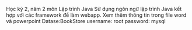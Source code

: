 Học kỳ 2, năm 2 môn Lập trình Java
Sử dụng ngôn ngữ lập trình Java kết hợp với các framework để làm webapp. Xem thêm thông tin trong file word và powerpoint
Datase:BookStore
username: root
password: mysql


